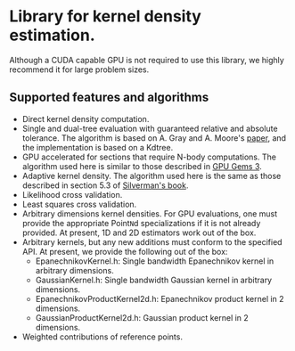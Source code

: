 Library for kernel density estimation. 
===

Although a CUDA capable GPU is not required to use this library, we highly recommend it for large problem sizes. 

Supported features and algorithms
---

+ Direct kernel density computation. 
+ Single and dual-tree evaluation with guaranteed relative and absolute tolerance. The algorithm is based on A. Gray and A. Moore's [paper](http://citeseerx.ist.psu.edu/viewdoc/summary?doi=10.1.1.215.5303), and the implementation is based on a Kdtree. 
+ GPU accelerated for sections that require N-body computations. The algorithm used here is similar to those described in [GPU Gems 3](http://http.developer.nvidia.com/GPUGems3/gpugems3_ch31.html). 
+ Adaptive kernel density. The algorithm used here is the same as those described in section 5.3 of [Silverman's book](http://http.developer.nvidia.com/GPUGems3/gpugems3_ch31.html). 
+ Likelihood cross validation. 
+ Least squares cross validation. 
+ Arbitrary dimensions kernel densities. For GPU evaluations, one must provide the appropriate Point`N`d specializations if it is not already provided. At present, 1D and 2D estimators work out of the box.  
+ Arbitrary kernels, but any new additions must conform to the specified API. At present, we provide the following out of the box:
  + EpanechnikovKernel.h: Single bandwidth Epanechnikov kernel in arbitrary dimensions. 
  + GaussianKernel.h: Single bandwidth Gaussian kernel in arbitrary dimensions. 
  + EpanechnikovProductKernel2d.h: Epanechnikov product kernel in 2 dimensions. 
  + GaussianProductKernel2d.h: Gaussian product kernel in 2 dimensions. 
+ Weighted contributions of reference points. 
